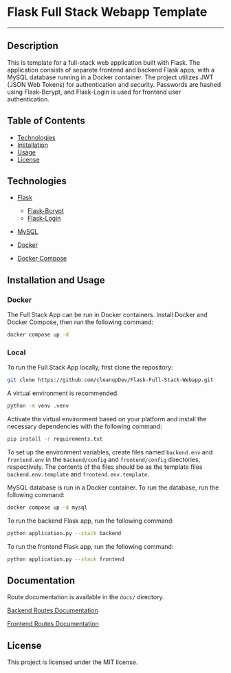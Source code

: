 # Flask Full Stack Webapp Template

---

## Description

This is template for a full-stack web application built with Flask. The application consists of separate frontend and backend Flask apps, with a MySQL database running in a Docker container. The project utilizes JWT (JSON Web Tokens) for authentication and security. Passwords are hashed using Flask-Bcrypt, and Flask-Login is used for frontend user authentication.

## Table of Contents

* [Technologies](#technologies)
* [Installation](#installation)
* [Usage](#usage)
* [License](#license)

## Technologies

* [Flask](https://flask.palletsprojects.com/en/2.0.x/)
  * [Flask-Bcrypt](https://flask-bcrypt.readthedocs.io/en/latest/)
  * [Flask-Login](https://flask-login.readthedocs.io/en/latest/)

* [MySQL](https://www.mysql.com/)
* [Docker](https://www.docker.com/)
* [Docker Compose](https://docs.docker.com/compose/)

## Installation and Usage

### Docker

The Full Stack App can be run in Docker containers. Install Docker and Docker Compose, then run the following command:

```bash
docker compose up -d
```

### Local

To run the Full Stack App locally, first clone the repository:

```bash
git clone https://github.com/cleanupDev/Flask-Full-Stack-Webapp.git
```

A virtual environment is recommended.

```bash
python -m venv .venv
```

Activate the virtual environment based on your platform and install the necessary dependencies with the following command:

```bash
pip install -r requirements.txt
```

To set up the environment variables, create files named `backend.env` and `frontend.env` in the `backend/config` and `frontend/config` directories, respectively. The contents of the files should be as the template files `backend.env.template` and `frontend.env.template`.

MySQL database is run in a Docker container. To run the database, run the following command:

```bash
docker compose up -d mysql
```

To run the backend Flask app, run the following command:

```bash
python application.py --stack backend
```

To run the frontend Flask app, run the following command:

```bash
python application.py --stack frontend
```

## Documentation

Route documentation is available in the `docs/` directory.

[Backend Routes Documentation](docs/backend.md)

[Frontend Routes Documentation](docs/frontend.md)

## License

This project is licensed under the MIT license.
